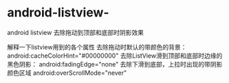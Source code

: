 # android-listview-
android listview  去除拖动到顶部和底部时阴影效果

解释一下listview用到的各个属性
去除拖动时默认的带颜色的背景：
android:cacheColorHint="#00000000"
去除ListView滑到顶部和底部时边缘的黑色阴影：
android:fadingEdge="none"
去除下滑到底部，上拉时出现的带阴影颜色区域
android:overScrollMode="never"
